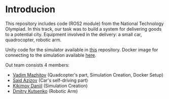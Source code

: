 # Introducion

This repository includes code (ROS2 module) from the National Technology Olympiad. 
In this track, our task was to build a system for delivering goods to a potential city. 
Equipment involved in the delivery: a small car, quadrocopter, robotic arm.

Unity code for the simulator available in [this](https://github.com/vadim-rm/NagibCarSimulator) repository. 
Docker image for connecting to the simulation available [here](https://github.com/vadim-rm/CarSimDocker).

Out team consists 4 members:
  * [Vadim Mazhitov](https://github.com/vadim-rm) (Quadcopter's part, Simulation Creation, Docker Setup)
  * [Said Azizov](https://github.com/proton-bit) (Car's self-driving part) 
  * [Kikimov Daniil](https://github.com/katsushooter) (Simulation Creation)
  * [Dmitry Kutsenko](https://github.com/kdimon15) (Robotic Arm)
